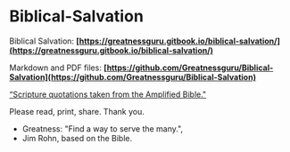 # Biblical-Salvation

Biblical Salvation:
**[https://greatnessguru.gitbook.io/biblical-salvation/](https://greatnessguru.gitbook.io/biblical-salvation/)**

Markdown and PDF files:
**[https://github.com/Greatnessguru/Biblical-Salvation](https://github.com/Greatnessguru/Biblical-Salvation)**

[“Scripture quotations taken from the Amplified Bible."](http://www.Lockman.org/)

Please read, print, share. Thank you.

- Greatness: "Find a way to serve the many.",
- Jim Rohn, based on the Bible.
